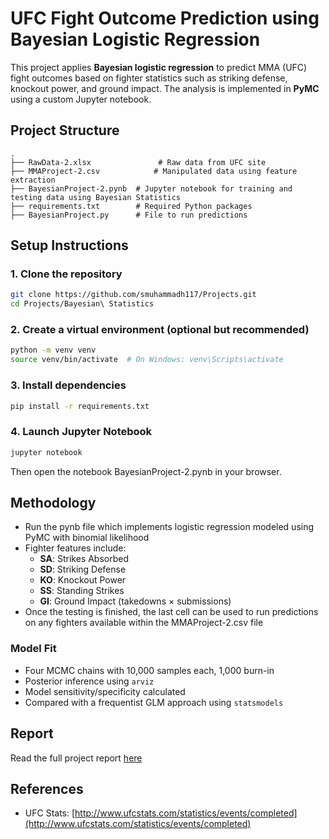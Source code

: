 # UFC Fight Outcome Prediction using Bayesian Logistic Regression

This project applies **Bayesian logistic regression** to predict MMA (UFC) fight outcomes based on fighter statistics such as striking defense, knockout power, and ground impact. The analysis is implemented in **PyMC** using a custom Jupyter notebook.

## Project Structure

```
.
├── RawData-2.xlsx               # Raw data from UFC site
├── MMAProject-2.csv            # Manipulated data using feature extraction
├── BayesianProject-2.pynb  # Jupyter notebook for training and testing data using Bayesian Statistics
├── requirements.txt        # Required Python packages
├── BayesianProject.py      # File to run predictions
```

## Setup Instructions

### 1. Clone the repository

```bash
git clone https://github.com/smuhammadh117/Projects.git
cd Projects/Bayesian\ Statistics 
```

### 2. Create a virtual environment (optional but recommended)

```bash
python -m venv venv
source venv/bin/activate  # On Windows: venv\Scripts\activate
```

### 3. Install dependencies

```bash
pip install -r requirements.txt
```

### 4. Launch Jupyter Notebook

```bash
jupyter notebook
```

Then open the notebook BayesianProject-2.pynb in your browser.

## Methodology

- Run the pynb file which implements logistic regression modeled using PyMC with binomial likelihood
- Fighter features include:
  - **SA**: Strikes Absorbed
  - **SD**: Striking Defense
  - **KO**: Knockout Power
  - **SS**: Standing Strikes
  - **GI**: Ground Impact (takedowns × submissions)
- Once the testing is finished, the last cell can be used to run predictions on any fighters available within the MMAProject-2.csv file

### Model Fit

- Four MCMC chains with 10,000 samples each, 1,000 burn-in
- Posterior inference using `arviz`
- Model sensitivity/specificity calculated
- Compared with a frequentist GLM approach using `statsmodels`

## Report

Read the full project report [here](https://github.com/smuhammadh117/Projects/blob/main/Bayesian%20Statistics/UFCModelBayesianStatistics-2.pdf)

## References

- UFC Stats: [http://www.ufcstats.com/statistics/events/completed](http://www.ufcstats.com/statistics/events/completed)

